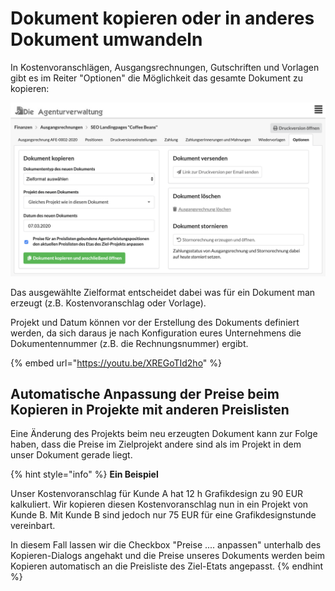 # Dokument kopieren oder in anderes Dokument umwandeln

In Kostenvoranschlägen, Ausgangsrechnungen, Gutschriften und Vorlagen gibt es im Reiter "Optionen" die Möglichkeit das gesamte Dokument zu kopieren:

![](../../.gitbook/assets/bildschirmfoto-2020-03-07-um-15.46.30.png)

Das ausgewählte Zielformat entscheidet dabei was für ein Dokument man erzeugt \(z.B. Kostenvoranschlag oder Vorlage\).

Projekt und Datum können vor der Erstellung des Dokuments definiert werden, da sich daraus je nach Konfiguration eures Unternehmens die Dokumentennummer \(z.B. die Rechnungsnummer\) ergibt.

{% embed url="https://youtu.be/XREGoTId2ho" %}

## Automatische Anpassung der Preise beim Kopieren in Projekte mit anderen Preislisten

Eine Änderung des Projekts beim neu erzeugten Dokument kann zur Folge haben, dass die Preise im Zielprojekt andere sind als im Projekt in dem unser Dokument gerade liegt.

{% hint style="info" %}
**Ein Beispiel**

Unser Kostenvoranschlag für Kunde A hat 12 h Grafikdesign zu 90 EUR kalkuliert. Wir kopieren diesen Kostenvoranschlag nun in ein Projekt von Kunde B. Mit Kunde B sind jedoch nur 75 EUR für eine Grafikdesignstunde vereinbart.   
  
In diesem Fall lassen wir die Checkbox "Preise .... anpassen" unterhalb des Kopieren-Dialogs angehakt und die Preise unseres Dokuments werden beim Kopieren automatisch an die Preisliste des Ziel-Etats angepasst.
{% endhint %}

